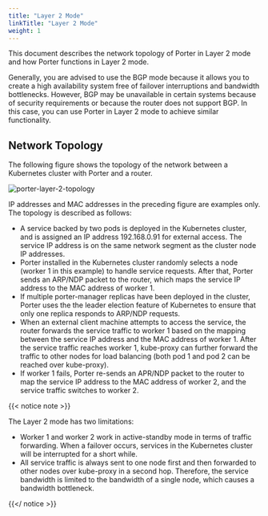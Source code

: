 ```yaml
---
title: "Layer 2 Mode"
linkTitle: "Layer 2 Mode"
weight: 1
---
```


This document describes the network topology of Porter in Layer 2 mode and how Porter functions in Layer 2 mode.

Generally, you are advised to use the BGP mode because it allows you to create a high availability system free of failover interruptions and bandwidth bottlenecks. However, BGP may be unavailable in certain systems because of security requirements or because the router does not support BGP. In this case, you can use Porter in Layer 2 mode to achieve similar functionality.

## Network Topology

The following figure shows the topology of the network between a Kubernetes cluster with Porter and a router.

![porter-layer-2-topology](/images/docs/concepts/layer-2-mode/porter-layer-2-topology.jpg)

IP addresses and MAC addresses in the preceding figure are examples only. The topology is described as follows:

* A service backed by two pods is deployed in the Kubernetes cluster, and is assigned an IP address 192.168.0.91 for external access. The service IP address is on the same network segment as the cluster node IP addresses.
* Porter installed in the Kubernetes cluster randomly selects a node (worker 1 in this example) to handle service requests. After that, Porter sends an ARP/NDP packet to the router, which maps the service IP address to the MAC address of worker 1.
* If multiple porter-manager replicas have been deployed in the cluster, Porter uses the the leader election feature of Kubernetes to ensure that only one replica responds to ARP/NDP requests. 
* When an external client machine attempts to access the service, the router forwards the service traffic to worker 1 based on the mapping between the service IP address and the MAC address of worker 1. After the service traffic reaches worker 1, kube-proxy can further forward the traffic to other nodes for load balancing (both pod 1 and pod 2 can be reached over kube-proxy).
* If worker 1 fails, Porter re-sends an APR/NDP packet to the router to map the service IP address to the MAC address of worker 2, and the service traffic switches to worker 2.

{{< notice note >}}

The Layer 2 mode has two limitations:

* Worker 1 and worker 2 work in active-standby mode in terms of traffic forwarding. When a failover occurs, services in the Kubernetes cluster will be interrupted for a short while.
* All service traffic is always sent to one node first and then forwarded to other nodes over kube-proxy in a second hop. Therefore, the service bandwidth is limited to the bandwidth of a single node, which causes a bandwidth bottleneck.

{{</ notice >}}
